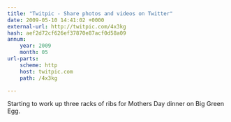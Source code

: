 ```yaml
---
title: "Twitpic - Share photos and videos on Twitter"
date: 2009-05-10 14:41:02 +0000
external-url: http://twitpic.com/4x3kg
hash: aef2d72cf626ef37870e87acf0d58a09
annum:
    year: 2009
    month: 05
url-parts:
    scheme: http
    host: twitpic.com
    path: /4x3kg

---
```


Starting to work up three racks of ribs for Mothers Day dinner on Big Green Egg.  

